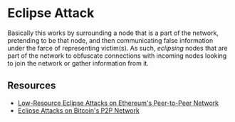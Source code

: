 # Eclipse Attack

Basically this works by surrounding a node that is a part of the network, pretending to be that node, and then communicating false information under the farce of representing victim(s). As such, *eclipsing* nodes that are part of the network to obfuscate connections with incoming nodes looking to join the network or gather information from it.

## Resources

* [Low-Resource Eclipse Attacks on Ethereum's Peer-to-Peer Network](https://www.cs.bu.edu/~goldbe/projects/eclipseEth.pdf)
* [Eclipse Attacks on Bitcoin's P2P Network](https://eprint.iacr.org/2015/263.pdf)